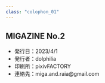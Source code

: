 ```yaml
---
class: "colophon_01"
---
```


<div class="colophon-wrapper">
<h2>MIGAZINE No.2</h2>
<ul>
<li>発行日：2023/4/1</li>
<li>発行者：dolphilia</li>
<li>印刷所：pixivFACTORY</li>
<li>連絡先：miga.and.raia@gmail.com</li>
</ul>
</div>